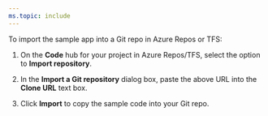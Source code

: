 ```yaml
---
ms.topic: include
---
```


To import the sample app into a Git repo in Azure Repos or TFS:

 1. On the **Code** hub for your project in Azure Repos/TFS, select the option to **Import repository**.

 1. In the **Import a Git repository** dialog box, paste the above URL into the **Clone URL** text box.

 1. Click **Import** to copy the sample code into your Git repo.
